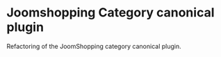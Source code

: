 # Joomshopping Category canonical plugin
Refactoring of the JoomShopping category canonical plugin. 
